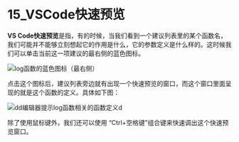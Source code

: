 # 15_VSCode快速预览

**VS Code快速预览**是指，有的时候，当我们看到一个建议列表里的某个函数名，我们可能并不能够立刻想起它的作用是什么，它的参数定义是什么样的。这时候我们可以单击当前这一项建议的最右侧的蓝色图标。

![log函数的蓝色图标（最右侧）](https://img.geek-docs.com/vscode/language-support/log-function-blue-icon.png)

点击这个图标后，建议列表旁边就有出现一个快速预览的窗口，而这个窗口里面呈现的就是这个函数的定义。具体如下图：

![dd编辑器提示log函数相关的函数定义d](https://img.geek-docs.com/vscode/language-support/log-function-definition.png)

除了使用鼠标键外，我们还可以使用 “Ctrl+空格键”组合键来快速调出这个快速预览窗口。